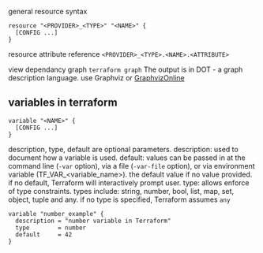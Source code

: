 
general resource syntax
```
resource "<PROVIDER>_<TYPE>" "<NAME>" {
  [CONFIG ...]
}
```

resource attribute reference
`<PROVIDER>_<TYPE>.<NAME>.<ATTRIBUTE>`

view dependancy graph
`terraform graph`
The output is in DOT - a graph description language. use Graphviz or [GraphvizOnline](http://dreampuf.github.io/GraphvizOnline)

## variables in terraform
```
variable "<NAME>" {
  [CONFIG ...]
}
```
description, type, default are optional parameters.
description:
  used to document how a variable is used.
default:
  values can be passed in at the command line (`-var` option),
  via a file (`-var-file` option),
  or via environment variable (TF_VAR_<variable_name>).
  the default value if no value provided.
  if no default, Terraform will interactively prompt user.
type:
  allows enforce of type constraints.
  types include: string, number, bool, list, map, set, object, tuple and any.
  if no type is specified, Terraform assumes `any`
```
variable "number_example" {
  description = "number variable in Terraform"
  type        = number
  default     = 42
}
```
